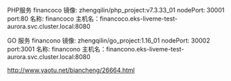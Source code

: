 PHP服务  financoco
镜像: zhengqilin/php_project:v7.3.33_01
nodePort: 30001
port:80
名称: financoco
主机名：financoco.eks-liveme-test-aurora.svc.cluster.local:8080


GO 服务 financono
镜像: zhengqilin/go_project:1.16_01
nodePort: 30002
port:3001
名称: financono
主机名：financono.eks-liveme-test-aurora.svc.cluster.local:8080


http://www.yaotu.net/biancheng/26664.html